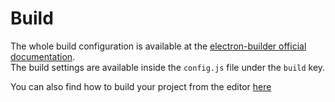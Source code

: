 # Build

The whole build configuration is available at the [electron-builder official documentation](https://www.electron.build/configuration/configuration). \
The build settings are available inside the `config.js` file under the `build` key.

You can also find how to build your project from the editor [here](/build/)
